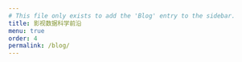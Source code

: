 ```yaml
---
# This file only exists to add the 'Blog' entry to the sidebar.
title: 影视数据科学前沿
menu: true
order: 4
permalink: /blog/
---
```


